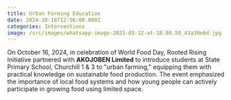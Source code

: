 ```yaml
---
title: Urban Farming Education
date: 2024-10-16T12:56:00.000Z
categories: Interventions
image: /src/images/whatsapp-image-2025-03-12-at-18.08.58_43a30e6d.jpg
---
```

On October 16, 2024, in celebration of World Food Day, Rooted Rising Initiative partnered with **AKOJOBEN Limited** to introduce students at State Primary School, Churchill 1 & 3 to "urban farming," equipping them with practical knowledge on sustainable food production. The event emphasized the importance of local food systems and how young people can actively participate in growing food using limited space.
